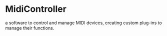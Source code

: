 # MidiController
a software to control and manage MIDI devices, creating custom plug-ins to manage their functions.
